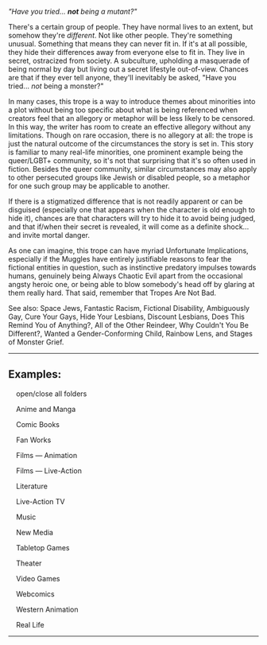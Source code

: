 _"Have you tried..._ _**not**_ _being a mutant?"_

There's a certain group of people. They have normal lives to an extent, but somehow they're _different_. Not like other people. They're something unusual. Something that means they can never fit in. If it's at all possible, they hide their differences away from everyone else to fit in. They live in secret, ostracized from society. A subculture, upholding a masquerade of being normal by day but living out a secret lifestyle out-of-view. Chances are that if they ever tell anyone, they'll inevitably be asked, "Have you tried... _not_ being a monster?"

In many cases, this trope is a way to introduce themes about minorities into a plot without being too specific about what is being referenced when creators feel that an allegory or metaphor will be less likely to be censored. In this way, the writer has room to create an effective allegory without any limitations. Though on rare occasion, there is no allegory at all: the trope is just the natural outcome of the circumstances the story is set in. This story is familiar to many real-life minorities, one prominent example being the queer/LGBT+ community, so it's not that surprising that it's so often used in fiction. Besides the queer community, similar circumstances may also apply to other persecuted groups like Jewish or disabled people, so a metaphor for one such group may be applicable to another.

If there is a stigmatized difference that is not readily apparent or can be disguised (especially one that appears when the character is old enough to hide it), chances are that characters will try to hide it to avoid being judged, and that if/when their secret is revealed, it will come as a definite shock... and invite mortal danger.

As one can imagine, this trope can have myriad Unfortunate Implications, especially if the Muggles have entirely justifiable reasons to fear the fictional entities in question, such as instinctive predatory impulses towards humans, genuinely being Always Chaotic Evil apart from the occasional angsty heroic one, or being able to blow somebody's head off by glaring at them really hard. That said, remember that Tropes Are Not Bad.

See also: Space Jews, Fantastic Racism, Fictional Disability, Ambiguously Gay, Cure Your Gays, Hide Your Lesbians, Discount Lesbians, Does This Remind You of Anything?, All of the Other Reindeer, Why Couldn't You Be Different?, Wanted a Gender-Conforming Child, Rainbow Lens, and Stages of Monster Grief.

___

## Examples:

    open/close all folders 

    Anime and Manga 

    Comic Books 

    Fan Works 

    Films — Animation 

    Films — Live-Action 

    Literature 

    Live-Action TV 

    Music 

    New Media 

    Tabletop Games 

    Theater 

    Video Games 

    Webcomics 

    Western Animation 

    Real Life 

___